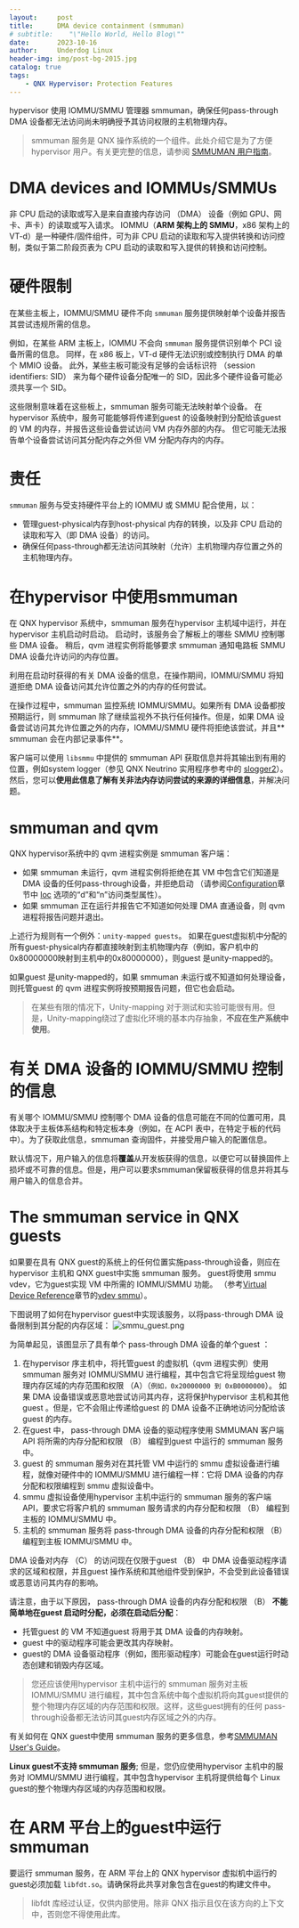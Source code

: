 ```yaml
---
layout:     post
title:      DMA device containment (smmuman)
# subtitle:    "\"Hello World, Hello Blog\""
date:       2023-10-16
author:     Underdog Linux
header-img: img/post-bg-2015.jpg
catalog: true
tags:
    - QNX Hypervisor: Protection Features
---
```


hypervisor 使用 IOMMU/SMMU 管理器 smmuman，确保任何pass-through DMA 设备都无法访问尚未明确授予其访问权限的主机物理内存。

> smmuman 服务是 QNX 操作系统的一个组件。此处介绍它是为了方便hypervisor 用户。有关更完整的信息，请参阅 [SMMUMAN 用户指南](https://www.qnx.com/developers/docs/7.1/com.qnx.doc.smmuman.user/topic/about.html)。

# DMA devices and IOMMUs/SMMUs

非 CPU 启动的读取或写入是来自直接内存访问 （DMA） 设备（例如 GPU、网卡、声卡）的读取或写入请求。
IOMMU（**ARM 架构上的 SMMU**，x86 架构上的 VT-d）是一种硬件/固件组件，可为非 CPU 启动的读取和写入提供转换和访问控制，类似于第二阶段页表为 CPU 启动的读取和写入提供的转换和访问控制。

# 硬件限制

在某些主板上，IOMMU/SMMU 硬件不向 `smmuman` 服务提供映射单个设备并报告其尝试违规所需的信息。

例如，在某些 ARM 主板上，IOMMU 不会向 `smmuman` 服务提供识别单个 PCI 设备所需的信息。
同样，在 x86 板上，VT-d 硬件无法识别或控制执行 DMA 的单个 MMIO 设备。
此外，某些主板可能没有足够的会话标识符 （session identifiers: SID） 来为每个硬件设备分配唯一的 SID，因此多个硬件设备可能必须共享一个 SID。

这些限制意味着在这些板上，smmuman 服务可能无法映射单个设备。
在hypervisor 系统中，服务可能能够将传递到guest 的设备映射到分配给该guest 的 VM 的内存，并报告这些设备尝试访问 VM 内存外部的内存。
但它可能无法报告单个设备尝试访问其分配内存之外但 VM 分配内存内的内存。

# 责任

`smmuman` 服务与受支持硬件平台上的 IOMMU 或 SMMU 配合使用，以：

*   管理guest-physical内存到host-physical 内存的转换，以及非 CPU 启动的读取和写入（即 DMA 设备）的访问。
*   确保任何pass-through都无法访问其映射（允许）主机物理内存位置之外的主机物理内存。

# 在hypervisor 中使用smmuman

在 QNX hypervisor 系统中，smmuman 服务在hypervisor 主机域中运行，并在hypervisor 主机启动时启动。
启动时，该服务会了解板上的哪些 SMMU 控制哪些 DMA 设备。
稍后，qvm 进程实例将能够要求 smmuman 通知电路板 SMMU DMA 设备允许访问的内存位置。

利用在启动时获得的有关 DMA 设备的信息，在操作期间，IOMMU/SMMU 将知道拒绝 DMA 设备访问其允许位置之外的内存的任何尝试。

在操作过程中，smmuman 监控系统 IOMMU/SMMU。如果所有 DMA 设备都按预期运行，则 smmuman 除了继续监视外不执行任何操作。但是，如果 DMA 设备尝试访问其允许位置之外的内存，IOMMU/SMMU 硬件将拒绝该尝试，并且\*\* smmuman 会在内部记录事件\*\*。

客户端可以使用 `libsmmu` 中提供的 smmuman API 获取信息并将其输出到有用的位置，例如system logger（参见 QNX Neutrino 实用程序参考中的 [slogger2](https://www.qnx.com/developers/docs/7.1/com.qnx.doc.neutrino.utilities/topic/s/slogger2.html)）。
然后，您可以**使用此信息了解有关非法内存访问尝试的来源的详细信息**，并解决问题。

# smmuman and qvm
QNX hypervisor系统中的 qvm 进程实例是 smmuman 客户端：
- 如果 smmuman 未运行，qvm 进程实例将拒绝在其 VM 中包含它们知道是 DMA 设备的任何pass-through设备，并拒绝启动
（请参阅[Configuration](https://www.qnx.com/developers/docs/7.1/com.qnx.doc.hypervisor.user/topic/config/config.html)章节中 [loc](https://www.qnx.com/developers/docs/7.1/com.qnx.doc.hypervisor.user/topic/vm/pass.html#pass__loc) 选项的“d”和“n”访问类型属性）。
- 如果 smmuman 正在运行并报告它不知道如何处理 DMA 直通设备，则 qvm 进程将报告问题并退出。

上述行为规则有一个例外：`unity-mapped guests`。
如果在guest虚拟机中分配的所有guest-physical内存都直接映射到主机物理内存（例如，客户机中的0x80000000映射到主机中的0x80000000），则guest 是unity-mapped的。

如果guest 是unity-mapped的，如果 smmuman 未运行或不知道如何处理设备，则托管guest 的 qvm 进程实例将按预期报告问题，但它也会启动。

> 在某些有限的情况下，Unity-mapping 对于测试和实验可能很有用。但是，Unity-mapping绕过了虚拟化环境的基本内存抽象，**不应在生产系统中使用**。

# 有关 DMA 设备的 IOMMU/SMMU 控制的信息
有关哪个 IOMMU/SMMU 控制哪个 DMA 设备的信息可能在不同的位置可用，具体取决于主板体系结构和特定板本身（例如，在 ACPI 表中，在特定于板的代码中）。为了获取此信息，smmuman 查询固件，并接受用户输入的配置信息。

默认情况下，用户输入的信息将**覆盖**从开发板获得的信息，以便它可以替换固件上损坏或不可靠的信息。但是，用户可以要求smmuman保留板获得的信息并将其与用户输入的信息合并。

# The smmuman service in QNX guests
如果要在具有 QNX guest的系统上的任何位置实施pass-through设备，则应在hypervisor 主机和 QNX guest中实施 smmuman 服务。
guest将使用 smmu vdev，它为guest实现 VM 中所需的 IOMMU/SMMU 功能。
（参考[Virtual Device Reference](https://www.qnx.com/developers/docs/7.1/com.qnx.doc.hypervisor.user/topic/vdev_ref/vdev_ref.html)章节的[vdev smmu](https://www.qnx.com/developers/docs/7.1/com.qnx.doc.hypervisor.user/topic/vdev_ref/vdev_smmu.html)）。

下图说明了如何在hypervisor guest中实现该服务，以将pass-through DMA 设备限制到其分配的内存区域：
![smmu_guest.png](https://note.youdao.com/yws/res/f/WEBRESOURCE7466a4f87f80a87f196d0cb3bace546f)

为简单起见，该图显示了具有单个 pass-through DMA 设备的单个guest ：
1. 在hypervisor 序主机中，将托管guest 的虚拟机（qvm 进程实例）使用 smmuman 服务对 IOMMU/SMMU 进行编程，其中包含它将呈现给guest 物理内存区域的内存范围和权限 （A）（`例如，0x20000000 到 0xB0000000`）。
如果 DMA 设备错误或恶意地尝试访问其内存，这将保护hypervisor 主机和其他guest 。但是，它不会阻止传递给guest 的 DMA 设备不正确地访问分配给该guest 的内存。
2. 在guest 中， pass-through DMA 设备的驱动程序使用 SMMUMAN 客户端 API 将所需的内存分配和权限 （B） 编程到guest 中运行的 smmuman 服务中。
3. guest 的 smmuman 服务对在其托管 VM 中运行的 smmu 虚拟设备进行编程，就像对硬件中的 IOMMU/SMMU 进行编程一样：它将 DMA 设备的内存分配和权限编程到 smmu 虚拟设备中。
4. smmu 虚拟设备使用hypervisor 主机中运行的 smmuman 服务的客户端 API，要求它将客户机的 smmuman 服务请求的内存分配和权限 （B） 编程到主板的 IOMMU/SMMU 中。
5. 主机的 smmuman 服务将 pass-through DMA 设备的内存分配和权限 （B） 编程到主板 IOMMU/SMMU 中。

DMA 设备对内存 （C） 的访问现在仅限于guest  （B） 中 DMA 设备驱动程序请求的区域和权限，并且guest 操作系统和其他组件受到保护，不会受到此设备错误或恶意访问其内存的影响。

请注意，由于以下原因， pass-through DMA 设备的内存分配和权限 （B） **不能简单地在guest 启动时分配，必须在启动后分配**：
- 托管guest 的 VM 不知道guest 将用于其 DMA 设备的内存映射。
- guest 中的驱动程序可能会更改其内存映射。
- guest的 DMA 设备驱动程序（例如，图形驱动程序）可能会在guest运行时动态创建和销毁内存区域。

> 您还应该使用hypervisor 主机中运行的 smmuman 服务对主板 IOMMU/SMMU 进行编程，其中包含系统中每个虚拟机将向其guest提供的整个物理内存区域的内存范围和权限。这样，这些guest拥有的任何 pass-through设备都无法访问其guest内存区域之外的内存。


有关如何在 QNX guest中使用 smmuman 服务的更多信息，参考[SMMUMAN User's Guide](https://www.qnx.com/developers/docs/7.1/com.qnx.doc.smmuman.user/topic/about.html)。

**Linux guest不支持 smmuman 服务**;
但是，您仍应使用hypervisor 主机中的服务对 IOMMU/SMMU 进行编程，其中包含hypervisor 主机将提供给每个 Linux guest的整个物理内存区域的内存范围和权限。


# 在 ARM 平台上的guest中运行 smmuman
要运行 smmuman 服务，在 ARM 平台上的 QNX hypervisor 虚拟机中运行的guest必须加载 `libfdt.so`。请确保将此共享对象包含在guest的构建文件中。

> libfdt 库经过认证，仅供内部使用。除非 QNX 指示且仅在该方向的上下文中，否则您不得使用此库。





















